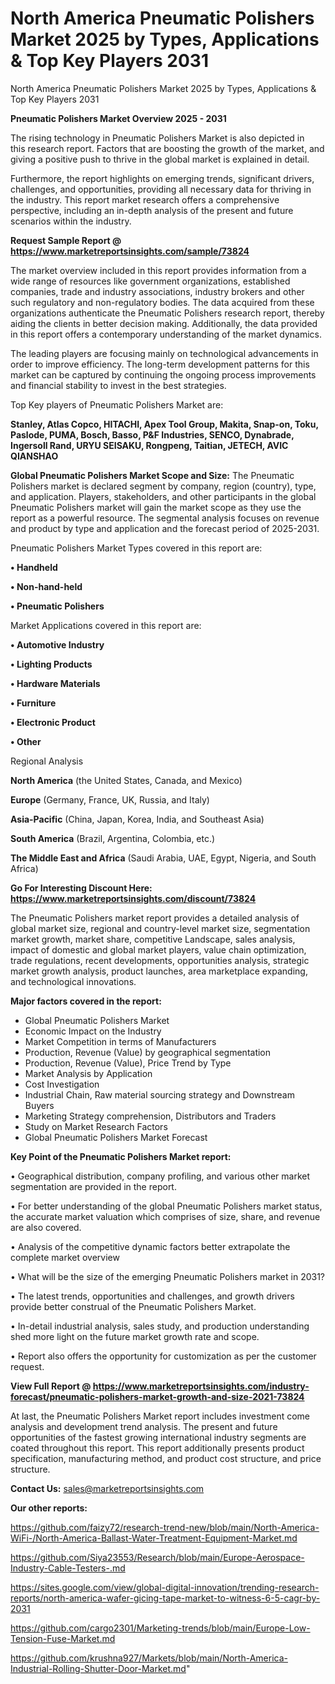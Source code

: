 # North America Pneumatic Polishers Market 2025 by Types, Applications & Top Key Players 2031
North America Pneumatic Polishers Market 2025 by Types, Applications & Top Key Players 2031

<Strong> Pneumatic Polishers Market Overview 2025 - 2031</strong>

The rising technology in Pneumatic Polishers Market is also depicted in this research report. Factors that are boosting the growth of the market, and giving a positive push to thrive in the global market is explained in detail.

Furthermore, the report highlights on emerging trends, significant drivers, challenges, and opportunities, providing all necessary data for thriving in the industry. This report market research offers a comprehensive perspective, including an in-depth analysis of the present and future scenarios within the industry.

<strong>Request Sample Report @ <a href=https://www.marketreportsinsights.com/sample/73824>https://www.marketreportsinsights.com/sample/73824</a></strong>

The market overview included in this report provides information from a wide range of resources like government organizations, established companies, trade and industry associations, industry brokers and other such regulatory and non-regulatory bodies. The data acquired from these organizations authenticate the Pneumatic Polishers research report, thereby aiding the clients in better decision making. Additionally, the data provided in this report offers a contemporary understanding of the market dynamics.

The leading players are focusing mainly on technological advancements in order to improve efficiency. The long-term development patterns for this market can be captured by continuing the ongoing process improvements and financial stability to invest in the best strategies.

Top Key players of Pneumatic Polishers Market are:

<strong>Stanley, Atlas Copco, HITACHI, Apex Tool Group, Makita, Snap-on, Toku, Paslode, PUMA, Bosch, Basso, P&F Industries, SENCO, Dynabrade, Ingersoll Rand, URYU SEISAKU, Rongpeng, Taitian, JETECH, AVIC QIANSHAO</strong>

<strong><b>Global Pneumatic Polishers Market Scope and Size:</b></strong>
The Pneumatic Polishers market is declared segment by company, region (country), type, and application. Players, stakeholders, and other participants in the global Pneumatic Polishers market will gain the market scope as they use the report as a powerful resource. The segmental analysis focuses on revenue and product by type and application and the forecast period of 2025-2031.

Pneumatic Polishers Market Types covered in this report are:

<strong>• Handheld

• Non-hand-held

• Pneumatic Polishers</strong>

Market Applications covered in this report are:

<strong>• Automotive Industry

• Lighting Products

• Hardware Materials

• Furniture

• Electronic Product

• Other</strong> 

Regional Analysis

<strong>North America</strong> (the United States, Canada, and Mexico)

<strong>Europe</strong> (Germany, France, UK, Russia, and Italy)

<strong>Asia-Pacific</strong> (China, Japan, Korea, India, and Southeast Asia)

<strong>South America</strong> (Brazil, Argentina, Colombia, etc.)

<strong>The Middle East and Africa</strong> (Saudi Arabia, UAE, Egypt, Nigeria, and South Africa)

<strong>Go For Interesting Discount Here: <a href=https://www.marketreportsinsights.com/discount/73824>https://www.marketreportsinsights.com/discount/73824</a></strong>

The Pneumatic Polishers market report provides a detailed analysis of global market size, regional and country-level market size, segmentation market growth, market share, competitive Landscape, sales analysis, impact of domestic and global market players, value chain optimization, trade regulations, recent developments, opportunities analysis, strategic market growth analysis, product launches, area marketplace expanding, and technological innovations.

<strong><b>Major factors covered in the report:</b></strong>
<ul>
  <li>Global Pneumatic Polishers Market </li>
  <li>Economic Impact on the Industry</li>
  <li>Market Competition in terms of Manufacturers</li>
  <li>Production, Revenue (Value) by geographical segmentation</li>
  <li>Production, Revenue (Value), Price Trend by Type</li>
  <li>Market Analysis by Application</li>
  <li>Cost Investigation</li>
  <li>Industrial Chain, Raw material sourcing strategy and Downstream Buyers</li>
  <li>Marketing Strategy comprehension, Distributors and Traders</li>
  <li>Study on Market Research Factors</li>
  <li>Global Pneumatic Polishers Market Forecast</li>
</ul>

<strong><b>Key Point of the Pneumatic Polishers Market report:</b></strong>

• Geographical distribution, company profiling, and various other market segmentation are provided in the report.

• For better understanding of the global Pneumatic Polishers market status, the accurate market valuation which comprises of size, share, and revenue are also covered.

• Analysis of the competitive dynamic factors better extrapolate the complete market overview

• What will be the size of the emerging Pneumatic Polishers market in 2031?

• The latest trends, opportunities and challenges, and growth drivers provide better construal of the Pneumatic Polishers Market.

• In-detail industrial analysis, sales study, and production understanding shed more light on the future market growth rate and scope.

• Report also offers the opportunity for customization as per the customer request.

<strong><b>View Full Report @ <a href=https://www.marketreportsinsights.com/industry-forecast/pneumatic-polishers-market-growth-and-size-2021-73824>https://www.marketreportsinsights.com/industry-forecast/pneumatic-polishers-market-growth-and-size-2021-73824</a></b></strong>


At last, the Pneumatic Polishers Market report includes investment come analysis and development trend analysis. The present and future opportunities of the fastest growing international industry segments are coated throughout this report. This report additionally presents product specification, manufacturing method, and product cost structure, and price structure.

<strong>Contact Us:</strong>
sales@marketreportsinsights.com

<strong>Our other reports:</strong>

<a href=https://github.com/faizy72/research-trend-new/blob/main/North-America-WiFi-/North-America-Ballast-Water-Treatment-Equipment-Market.md>https://github.com/faizy72/research-trend-new/blob/main/North-America-WiFi-/North-America-Ballast-Water-Treatment-Equipment-Market.md</a>

<a href=https://github.com/Siya23553/Research/blob/main/Europe-Aerospace-Industry-Cable-Testers-.md>https://github.com/Siya23553/Research/blob/main/Europe-Aerospace-Industry-Cable-Testers-.md</a>

<a href=https://sites.google.com/view/global-digital-innovation/trending-research-reports/north-america-wafer-gicing-tape-market-to-witness-6-5-cagr-by-2031>https://sites.google.com/view/global-digital-innovation/trending-research-reports/north-america-wafer-gicing-tape-market-to-witness-6-5-cagr-by-2031</a>

<a href=https://github.com/cargo2301/Marketing-trends/blob/main/Europe-Low-Tension-Fuse-Market.md>https://github.com/cargo2301/Marketing-trends/blob/main/Europe-Low-Tension-Fuse-Market.md</a>

<a href=https://github.com/krushna927/Markets/blob/main/North-America-Industrial-Rolling-Shutter-Door-Market.md>https://github.com/krushna927/Markets/blob/main/North-America-Industrial-Rolling-Shutter-Door-Market.md</a>"
